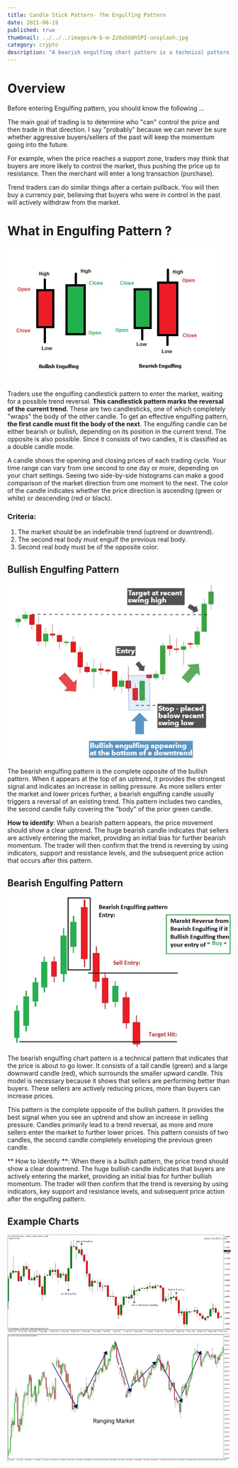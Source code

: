 ```yaml
---
title: Candle Stick Pattern- The Engulfing Pattern
date: 2021-06-19
published: true
thumbnail: ../../../images/m-b-m-ZzOa5G8hSPI-unsplash.jpg
category: crypto
description: "A bearish engulfing chart pattern is a technical pattern that indicates lower prices to come. It consists of a high (green) candle followed by a large down (red) candle that engulfs the smaller up candle. The pattern is necessary because it signals that sellers have overtaken the buyers. These sellers are aggressively driving the price downwards, more than buyers can push up.This pattern is simply the opposite of a bullish pattern. It offers the best signal when seen above an uptrend and shows a rise in selling pressure. The candle mostly causes a trend reversal, as more sellers are going into the market to drive prices further down. The pattern is made up of two candles with the second candle completely engulfing the previous green candle. "
---
```


# Overview

Before entering Engulfing pattern, you should know the following ...

The main goal of trading is to determine who "can" control the price and then trade in that direction. I say "probably" because we can never be sure whether aggressive buyers/sellers of the past will keep the momentum going into the future.

For example, when the price reaches a support zone, traders may think that buyers are more likely to control the market, thus pushing the price up to resistance. Then the merchant will enter a long transaction (purchase).

Trend traders can do similar things after a certain pullback. You will then buy a currency pair, believing that buyers who were in control in the past will actively withdraw from the market.

# What in Engulfing Pattern ?

![Engulfing Pattern](./engulfing-pattern.webp)

Traders use the engulfing candlestick pattern to enter the market, waiting for a possible trend reversal. **This candlestick pattern marks the reversal of the current trend**. These are two candlesticks, one of which completely "wraps" the body of the other candle. To get an effective engulfing pattern, **the first candle must fit the body of the next**. The
engulfing candle can be either bearish or bullish, depending on its position in the current trend. The opposite is also possible. Since it consists of two candles, it is classified as a double candle mode.

A candle shows the opening and closing prices of each trading cycle. Your time range can vary from one second to one day or more, depending on your chart settings. Seeing two side-by-side histograms can make a good comparison of the market direction from one moment to the next. The color of the candle indicates whether the price direction is ascending (green or white) or descending (red or black).

### Criteria:

1. The market should be an indefinable trend (uptrend or downtrend).
2. The second real body must engulf the previous real body.
3. Second real body must be of the opposite color.

## Bullish Engulfing Pattern

![Bullish Engulfing Pattern](./bullish-engulfing.webp "source Dailyfx")

The bearish engulfing pattern is the complete opposite of the bullish pattern. When it appears at the top of an uptrend, it provides the strongest signal and indicates an increase in selling pressure. As more sellers enter the market and lower prices further, a bearish engulfing candle usually triggers a reversal of an existing trend. This pattern includes two candles, the second candle fully covering the "body" of the prior green candle.

**How to identify**: When a bearish pattern appears, the price movement should show a clear uptrend. The huge bearish candle indicates that sellers are actively entering the market, providing an initial bias for further bearish momentum. The trader will then confirm that the trend is reversing by using indicators, support and resistance levels, and the subsequent price action that occurs after this pattern.

## Bearish Engulfing Pattern

![Bearish Engulfing Pattern](./bearsih-engulfing.webp)

The bearish engulfing chart pattern is a technical pattern that indicates that the price is about to go lower. It consists of a tall candle (green) and a large downward candle (red), which surrounds the smaller upward candle. This model is necessary because it shows that sellers are performing better than buyers. These sellers are actively reducing prices, more than buyers can increase prices.

This pattern is the complete opposite of the bullish pattern. It provides the best signal when you see an uptrend and show an increase in selling pressure. Candles primarily lead to a trend reversal, as more and more sellers enter the market to further lower prices. This pattern consists of two candles, the second candle completely enveloping the previous green candle.

** How to Identify **: When there is a bullish pattern, the price trend should show a clear downtrend. The huge bullish candle indicates that buyers are actively entering the market, providing an initial bias for further bullish momentum. The trader will then confirm that the trend is reversing by using indicators, key support and resistance levels, and subsequent price action after the engulfing pattern.

## Example Charts

![Bullish and Bearish Engulfing Pattern](./engulfing_example.webp "source profitf")
![Engulfing Patter](./engufing-exampel2.webp "source nothardtrading")
